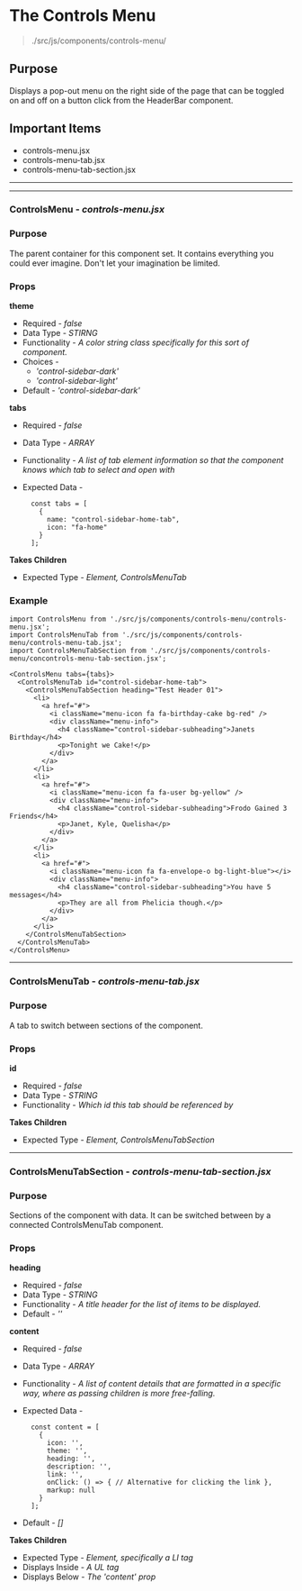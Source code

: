# The Controls Menu
> ./src/js/components/controls-menu/

## Purpose
Displays a pop-out menu on the right side of the page that can be toggled on and off on a button click from the HeaderBar component.


## Important Items

- controls-menu.jsx
- controls-menu-tab.jsx
- controls-menu-tab-section.jsx

---
---

### ControlsMenu - _controls-menu.jsx_

### Purpose
The parent container for this component set. It contains everything you could ever imagine. Don't let your imagination be limited.


### Props
__theme__

* Required - _false_
* Data Type - _STIRNG_
* Functionality - _A color string class specifically for this sort of component._
* Choices -
    * _'control-sidebar-dark'_
    * _'control-sidebar-light'_
* Default - _'control-sidebar-dark'_

__tabs__

* Required - _false_
* Data Type - _ARRAY_
* Functionality - _A list of tab element information so that the component knows which tab to select and open with_
* Expected Data -

        const tabs = [
          {
            name: "control-sidebar-home-tab",
            icon: "fa-home"
          }
        ];


__Takes Children__

* Expected Type - _Element, ControlsMenuTab_


### Example
```
import ControlsMenu from './src/js/components/controls-menu/controls-menu.jsx';
import ControlsMenuTab from './src/js/components/controls-menu/controls-menu-tab.jsx';
import ControlsMenuTabSection from './src/js/components/controls-menu/concontrols-menu-tab-section.jsx';

<ControlsMenu tabs={tabs}>
  <ControlsMenuTab id="control-sidebar-home-tab">
    <ControlsMenuTabSection heading="Test Header 01">
      <li>
        <a href="#">
          <i className="menu-icon fa fa-birthday-cake bg-red" />
          <div className="menu-info">
            <h4 className="control-sidebar-subheading">Janets Birthday</h4>
            <p>Tonight we Cake!</p>
          </div>
        </a>
      </li>
      <li>
        <a href="#">
          <i className="menu-icon fa fa-user bg-yellow" />
          <div className="menu-info">
            <h4 className="control-sidebar-subheading">Frodo Gained 3 Friends</h4>
            <p>Janet, Kyle, Quelisha</p>
          </div>
        </a>
      </li>
      <li>
        <a href="#">
          <i className="menu-icon fa fa-envelope-o bg-light-blue"></i>
          <div className="menu-info">
            <h4 className="control-sidebar-subheading">You have 5 messages</h4>
            <p>They are all from Phelicia though.</p>
          </div>
        </a>
      </li>
    </ControlsMenuTabSection>
  </ControlsMenuTab>
</ControlsMenu>
```


---


### ControlsMenuTab - _controls-menu-tab.jsx_

### Purpose
A tab to switch between sections of the component.


### Props
__id__

* Required - _false_
* Data Type - _STRING_
* Functionality - _Which id this tab should be referenced by_

__Takes Children__

* Expected Type - _Element, ControlsMenuTabSection_


---


### ControlsMenuTabSection - _controls-menu-tab-section.jsx_

### Purpose
Sections of the component with data. It can be switched between by a connected ControlsMenuTab component.


### Props
__heading__

* Required - _false_
* Data Type - _STRING_
* Functionality - _A title header for the list of items to be displayed._
* Default - _''_

__content__

* Required - _false_
* Data Type - _ARRAY_
* Functionality - _A list of content details that are formatted in a specific way, where as passing children is more free-falling._
* Expected Data -

        const content = [
          {
            icon: '',
            theme: '',
            heading: '',
            description: '',
            link: '',
            onClick: () => { // Alternative for clicking the link },
            markup: null
          }
        ];

* Default - _[]_

__Takes Children__

* Expected Type - _Element, specifically a LI tag_
* Displays Inside - _A UL tag_
* Displays Below - _The 'content' prop_

